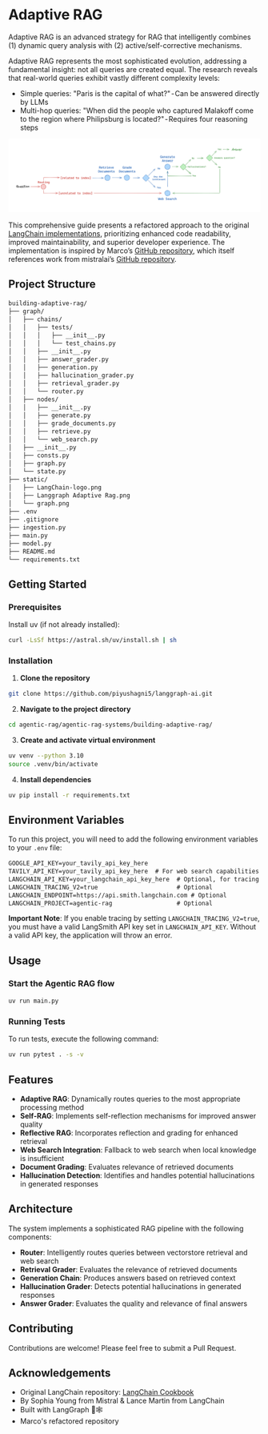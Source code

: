 # Adaptive RAG
Adaptive RAG is an advanced strategy for RAG that intelligently combines (1) dynamic query analysis with (2) active/self-corrective mechanisms.

Adaptive RAG represents the most sophisticated evolution, addressing a fundamental insight: not all queries are created equal. The research reveals that real-world queries exhibit vastly different complexity levels:

- Simple queries: "Paris is the capital of what?" - Can be answered directly by LLMs
- Multi-hop queries: "When did the people who captured Malakoff come to the region where Philipsburg is located?" - Requires four reasoning steps


![alt text](image.png)

This comprehensive guide presents a refactored approach to the original [LangChain implementations](https://github.com/mistralai/cookbook/tree/main/third_party/langchain), prioritizing enhanced code readability, improved maintainability, and superior developer experience. The implementation is inspired by Marco’s [GitHub repository](https://github.com/emarco177/langgraph-course/tree/project/agentic-rag), which itself references work from mistralai’s [GitHub repository](https://github.com/mistralai/cookbook/tree/main/third_party/langchain). 


## Project Structure

```
building-adaptive-rag/
├── graph/
│   ├── chains/
│   │   ├── tests/
│   │   │   ├── __init__.py
│   │   │   └── test_chains.py
│   │   ├── __init__.py
│   │   ├── answer_grader.py
│   │   ├── generation.py
│   │   ├── hallucination_grader.py
│   │   ├── retrieval_grader.py
│   │   └── router.py
│   ├── nodes/
│   │   ├── __init__.py
│   │   ├── generate.py
│   │   ├── grade_documents.py
│   │   ├── retrieve.py
│   │   └── web_search.py
│   ├── __init__.py
│   ├── consts.py
│   ├── graph.py
│   └── state.py
├── static/
│   ├── LangChain-logo.png
│   ├── Langgraph Adaptive Rag.png
│   └── graph.png
├── .env
├── .gitignore
├── ingestion.py
├── main.py
├── model.py
├── README.md
└── requirements.txt
```

## Getting Started

### Prerequisites

Install uv (if not already installed):

```bash
curl -LsSf https://astral.sh/uv/install.sh | sh
```

### Installation

1. **Clone the repository**

```bash
git clone https://github.com/piyushagni5/langgraph-ai.git
```

2. **Navigate to the project directory**

```bash
cd agentic-rag/agentic-rag-systems/building-adaptive-rag/
```

3. **Create and activate virtual environment**

```bash
uv venv --python 3.10
source .venv/bin/activate
```

4. **Install dependencies**

```bash
uv pip install -r requirements.txt
```

## Environment Variables

To run this project, you will need to add the following environment variables to your `.env` file:

```env
GOOGLE_API_KEY=your_tavily_api_key_here
TAVILY_API_KEY=your_tavily_api_key_here  # For web search capabilities
LANGCHAIN_API_KEY=your_langchain_api_key_here  # Optional, for tracing
LANGCHAIN_TRACING_V2=true                      # Optional
LANGCHAIN_ENDPOINT=https://api.smith.langchain.com # Optional
LANGCHAIN_PROJECT=agentic-rag                  # Optional
```

**Important Note**: If you enable tracing by setting `LANGCHAIN_TRACING_V2=true`, you must have a valid LangSmith API key set in `LANGCHAIN_API_KEY`. Without a valid API key, the application will throw an error.

## Usage

### Start the Agentic RAG flow

```bash
uv run main.py
```

### Running Tests

To run tests, execute the following command:

```bash
uv run pytest . -s -v
```

## Features

- **Adaptive RAG**: Dynamically routes queries to the most appropriate processing method
- **Self-RAG**: Implements self-reflection mechanisms for improved answer quality
- **Reflective RAG**: Incorporates reflection and grading for enhanced retrieval
- **Web Search Integration**: Fallback to web search when local knowledge is insufficient
- **Document Grading**: Evaluates relevance of retrieved documents
- **Hallucination Detection**: Identifies and handles potential hallucinations in generated responses

## Architecture

The system implements a sophisticated RAG pipeline with the following components:

- **Router**: Intelligently routes queries between vectorstore retrieval and web search
- **Retrieval Grader**: Evaluates the relevance of retrieved documents
- **Generation Chain**: Produces answers based on retrieved context
- **Hallucination Grader**: Detects potential hallucinations in generated responses
- **Answer Grader**: Evaluates the quality and relevance of final answers

## Contributing

Contributions are welcome! Please feel free to submit a Pull Request.

## Acknowledgements

- Original LangChain repository: [LangChain Cookbook](https://github.com/mistralai/cookbook/tree/main/third_party/langchain)
- By Sophia Young from Mistral & Lance Martin from LangChain
- Built with LangGraph 🦜🕸️
- Marco's refactored repository

